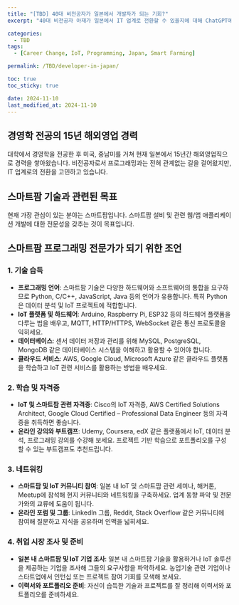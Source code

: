 ```yaml
---
title: "[TBD] 40대 비전공자가 일본에서 개발자가 되는 기회?"
excerpt: "40대 비전공자 아재가 일본에서 IT 업계로 전환할 수 있을지에 대해 ChatGPT에 조언을 구해본 내용을 정리했습니다."

categories:
  - TBD
tags:
  - [Career Change, IoT, Programming, Japan, Smart Farming]

permalink: /TBD/developer-in-japan/

toc: true
toc_sticky: true

date: 2024-11-10
last_modified_at: 2024-11-10
---
```


## 경영학 전공의 15년 해외영업 경력
대학에서 경영학을 전공한 후 미국, 중남미를 거쳐 현재 일본에서 15년간 해외영업직으로 경력을 쌓아왔습니다. 비전공자로서 프로그래밍과는 전혀 관계없는 길을 걸어왔지만, IT 업계로의 전환을 고민하고 있습니다.

## 스마트팜 기술과 관련된 목표
현재 가장 관심이 있는 분야는 스마트팜입니다. 스마트팜 설비 및 관련 웹/앱 애플리케이션 개발에 대한 전문성을 갖추는 것이 목표입니다.

## 스마트팜 프로그래밍 전문가가 되기 위한 조언

### 1. 기술 습득
- **프로그래밍 언어**: 스마트팜 기술은 다양한 하드웨어와 소프트웨어의 통합을 요구하므로 Python, C/C++, JavaScript, Java 등의 언어가 유용합니다. 특히 Python은 데이터 분석 및 IoT 프로젝트에 적합합니다.
- **IoT 플랫폼 및 하드웨어**: Arduino, Raspberry Pi, ESP32 등의 하드웨어 플랫폼을 다루는 법을 배우고, MQTT, HTTP/HTTPS, WebSocket 같은 통신 프로토콜을 익히세요.
- **데이터베이스**: 센서 데이터 저장과 관리를 위해 MySQL, PostgreSQL, MongoDB 같은 데이터베이스 시스템을 이해하고 활용할 수 있어야 합니다.
- **클라우드 서비스**: AWS, Google Cloud, Microsoft Azure 같은 클라우드 플랫폼을 학습하고 IoT 관련 서비스를 활용하는 방법을 배우세요.

### 2. 학습 및 자격증
- **IoT 및 스마트팜 관련 자격증**: Cisco의 IoT 자격증, AWS Certified Solutions Architect, Google Cloud Certified – Professional Data Engineer 등의 자격증을 취득하면 좋습니다.
- **온라인 강의와 부트캠프**: Udemy, Coursera, edX 같은 플랫폼에서 IoT, 데이터 분석, 프로그래밍 강의를 수강해 보세요. 프로젝트 기반 학습으로 포트폴리오를 구성할 수 있는 부트캠프도 추천드립니다.

### 3. 네트워킹
- **스마트팜 및 IoT 커뮤니티 참여**: 일본 내 IoT 및 스마트팜 관련 세미나, 해커톤, Meetup에 참석해 현지 커뮤니티와 네트워킹을 구축하세요. 업계 동향 파악 및 전문가와의 교류에 도움이 됩니다.
- **온라인 포럼 및 그룹**: LinkedIn 그룹, Reddit, Stack Overflow 같은 커뮤니티에 참여해 질문하고 지식을 공유하며 인맥을 넓히세요.

### 4. 취업 시장 조사 및 준비
- **일본 내 스마트팜 및 IoT 기업 조사**: 일본 내 스마트팜 기술을 활용하거나 IoT 솔루션을 제공하는 기업을 조사해 그들의 요구사항을 파악하세요. 농업기술 관련 기업이나 스타트업에서 인턴십 또는 프로젝트 참여 기회를 모색해 보세요.
- **이력서와 포트폴리오 준비**: 자신이 습득한 기술과 프로젝트를 잘 정리해 이력서와 포트폴리오를 준비하세요.